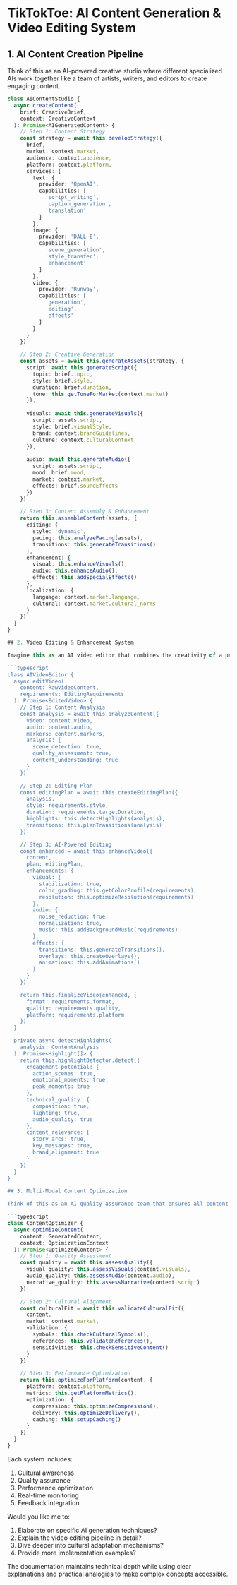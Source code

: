 # TikTokToe: AI Content Generation & Video Editing System

## 1. AI Content Creation Pipeline

Think of this as an AI-powered creative studio where different specialized AIs work together like a team of artists, writers, and editors to create engaging content.

```typescript
class AIContentStudio {
  async createContent(
    brief: CreativeBrief,
    context: CreativeContext
  ): Promise<AIGeneratedContent> {
    // Step 1: Content Strategy
    const strategy = await this.developStrategy({
      brief,
      market: context.market,
      audience: context.audience,
      platform: context.platform,
      services: {
        text: {
          provider: 'OpenAI',
          capabilities: [
            'script_writing',
            'caption_generation',
            'translation'
          ]
        },
        image: {
          provider: 'DALL-E',
          capabilities: [
            'scene_generation',
            'style_transfer',
            'enhancement'
          ]
        },
        video: {
          provider: 'Runway',
          capabilities: [
            'generation',
            'editing',
            'effects'
          ]
        }
      }
    })

    // Step 2: Creative Generation
    const assets = await this.generateAssets(strategy, {
      script: await this.generateScript({
        topic: brief.topic,
        style: brief.style,
        duration: brief.duration,
        tone: this.getToneForMarket(context.market)
      }),
      
      visuals: await this.generateVisuals({
        script: assets.script,
        style: brief.visualStyle,
        brand: context.brandGuidelines,
        culture: context.culturalContext
      }),
      
      audio: await this.generateAudio({
        script: assets.script,
        mood: brief.mood,
        market: context.market,
        effects: brief.soundEffects
      })
    })

    // Step 3: Content Assembly & Enhancement
    return this.assembleContent(assets, {
      editing: {
        style: 'dynamic',
        pacing: this.analyzePacing(assets),
        transitions: this.generateTransitions()
      },
      enhancement: {
        visual: this.enhanceVisuals(),
        audio: this.enhanceAudio(),
        effects: this.addSpecialEffects()
      },
      localization: {
        language: context.market.language,
        cultural: context.market.cultural_norms
      }
    })
  }
}

## 2. Video Editing & Enhancement System

Imagine this as an AI video editor that combines the creativity of a professional editor with the efficiency of automation.

```typescript
class AIVideoEditor {
  async editVideo(
    content: RawVideoContent,
    requirements: EditingRequirements
  ): Promise<EditedVideo> {
    // Step 1: Content Analysis
    const analysis = await this.analyzeContent({
      video: content.video,
      audio: content.audio,
      markers: content.markers,
      analysis: {
        scene_detection: true,
        quality_assessment: true,
        content_understanding: true
      }
    })

    // Step 2: Editing Plan
    const editingPlan = await this.createEditingPlan({
      analysis,
      style: requirements.style,
      duration: requirements.targetDuration,
      highlights: this.detectHighlights(analysis),
      transitions: this.planTransitions(analysis)
    })

    // Step 3: AI-Powered Editing
    const enhanced = await this.enhanceVideo({
      content,
      plan: editingPlan,
      enhancements: {
        visual: {
          stabilization: true,
          color_grading: this.getColorProfile(requirements),
          resolution: this.optimizeResolution(requirements)
        },
        audio: {
          noise_reduction: true,
          normalization: true,
          music: this.addBackgroundMusic(requirements)
        },
        effects: {
          transitions: this.generateTransitions(),
          overlays: this.createOverlays(),
          animations: this.addAnimations()
        }
      }
    })

    return this.finalizeVideo(enhanced, {
      format: requirements.format,
      quality: requirements.quality,
      platform: requirements.platform
    })
  }

  private async detectHighlights(
    analysis: ContentAnalysis
  ): Promise<Highlight[]> {
    return this.highlightDetector.detect({
      engagement_potential: {
        action_scenes: true,
        emotional_moments: true,
        peak_moments: true
      },
      technical_quality: {
        composition: true,
        lighting: true,
        audio_quality: true
      },
      content_relevance: {
        story_arcs: true,
        key_messages: true,
        brand_alignment: true
      }
    })
  }
}

## 3. Multi-Modal Content Optimization

Think of this as an AI quality assurance team that ensures all content elements work together harmoniously while maintaining cultural relevance.

```typescript
class ContentOptimizer {
  async optimizeContent(
    content: GeneratedContent,
    context: OptimizationContext
  ): Promise<OptimizedContent> {
    // Step 1: Quality Assessment
    const quality = await this.assessQuality({
      visual_quality: this.assessVisuals(content.visuals),
      audio_quality: this.assessAudio(content.audio),
      narrative_quality: this.assessNarrative(content.script)
    })

    // Step 2: Cultural Alignment
    const culturalFit = await this.validateCulturalFit({
      content,
      market: context.market,
      validation: {
        symbols: this.checkCulturalSymbols(),
        references: this.validateReferences(),
        sensitivities: this.checkSensitiveContent()
      }
    })

    // Step 3: Performance Optimization
    return this.optimizeForPlatform(content, {
      platform: context.platform,
      metrics: this.getPlatformMetrics(),
      optimization: {
        compression: this.optimizeCompression(),
        delivery: this.optimizeDelivery(),
        caching: this.setupCaching()
      }
    })
  }
}
```

Each system includes:
1. Cultural awareness
2. Quality assurance
3. Performance optimization
4. Real-time monitoring
5. Feedback integration

Would you like me to:
1. Elaborate on specific AI generation techniques?
2. Explain the video editing pipeline in detail?
3. Dive deeper into cultural adaptation mechanisms?
4. Provide more implementation examples?

The documentation maintains technical depth while using clear explanations and practical analogies to make complex concepts accessible.